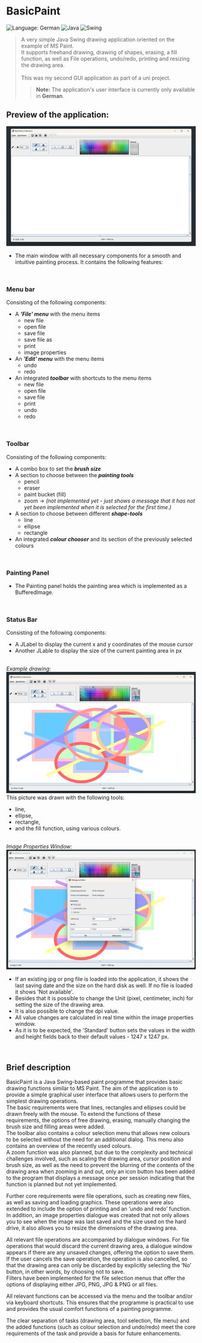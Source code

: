 # BasicPaint

![Language: German](https://img.shields.io/badge/language-German-blue)
![Java](https://img.shields.io/badge/built_with-Java-yellow)
![Swing](https://img.shields.io/badge/gui-Swing-blue)


>A very simple Java Swing drawing application oriented on the example of MS Paint.
><br> It supports freehand drawing, drawing of shapes, erasing, a fill function, as well as File operations, 
> undo/redo, printing and resizing the drawing area.
><br><br>This was my second GUI application as part of a uni project.
>>**Note:** The application's user interface is currently only available in **German**.

## Preview of the application:
![screenshot_MainWindow.png](assets/screenshots/screenshot_MainWindow.png)
- The main window with all necessary components for a smooth and intuitive painting process. It contains the following features:

<br>

### Menu bar
Consisting of the following components:
- A **_'File' menu_** with the menu items  
  - new file 
  - open file 
  - save file 
  - save file as 
  - print 
  - image properties
- An **_'Edit' menu_** with the menu items  
  - undo 
  - redo
- An integrated **_toolbar_** with shortcuts to the menu items  
  - new file 
  - open file 
  - save file 
  - print 
  - undo 
  - redo

<br>

### Toolbar
Consisting of the following components:
- A combo box to set the **_brush size_**
- A section to choose between the **_painting tools_** 
  - pencil 
  - eraser 
  - paint bucket (fill) 
  - zoom -> *(not implemented yet - just shows a message that it has not yet been implemented when it is selected for the first time.)*
- A section to choose between different **_shape-tools_** 
  - line 
  - ellipse 
  - rectangle
- An integrated **_colour chooser_** and its section of the previously selected colours

<br>

### Painting Panel
- The Painting panel holds the painting area which is implemented as a BufferedImage.

<br>

### Status Bar
Consisting of the following components:
- A JLabel to display the current x and y coordinates of the mouse cursor
- Another JLable to display the size of the current painting area in px

<br>*_Example drawing:_*
<br>![screenshot_exampleDrawing.png](assets/screenshots/screenshot_exampleDrawing.png)
This picture was drawn with the following tools: 
  - line, 
  - ellipse, 
  - rectangle, 
  - and the fill function, using various colours. 

<br>*_Image Properties Window:_*
<br>![screenshot_ImagePropertiesView.png](assets/screenshots/screenshot_ImagePropertiesView.png)
- If an existing jpg or png file is loaded into the application, it shows the last saving date and the size on the hard disk as well. If no file is loaded it shows 'Not available'. 
- Besides that it is possible to change the Unit (pixel, centimeter, inch) for setting the size of the drawing area. 
- It is also possible to change the dpi value. 
- All value changes are calculated in real time within the image properties window. 
- As it is to be expected, the 'Standard' button sets the values in the width and height fields back to their default values - 1247 x 1247 px.

<br>

## Brief description
BasicPaint is a Java Swing-based paint programme that provides basic drawing functions similar to MS Paint. The aim of the application is to provide a simple graphical user interface that allows users to perform the simplest drawing operations. 
<br>The basic requirements were that lines, rectangles and ellipses could be drawn freely with the mouse. To extend the functions of these requirements, the options of free drawing, erasing, manually changing the brush size and filling areas were added.
<br>The toolbar also contains a colour selection menu that allows new colours to be selected without the need for an additional dialog. This menu also contains an overview of the recently used colours.
<br>A zoom function was also planned, but due to the complexity and technical challenges involved, such as scaling the drawing area, cursor position and brush size, as well as the need to prevent the blurring of the contents of the drawing area when zooming in and out, only an icon button has been added to the program that displays a message once per session indicating that the function is planned but not yet implemented.

Further core requirements were file operations, such as creating new files, as well as saving and loading graphics. These operations were also extended to include the option of printing and an ‘undo and redo’ function. In addition, an image properties dialogue was created that not only allows you to see when the image was last saved and the size used on the hard drive, it also allows you to resize the dimensions of the drawing area.

All relevant file operations are accompanied by dialogue windows. For file operations that would discard the current drawing area, a dialogue window appears if there are any unsaved changes, offering the option to save them.  If the user cancels the save operation, the operation is also cancelled, so that the drawing area can only be discarded by explicitly selecting the ‘No’ button, in other words, by choosing not to save.
<br> Filters have been implemented for the file selection menus that offer the options of displaying either JPG, PNG, JPG & PNG or all files.

All relevant functions can be accessed via the menu and the toolbar and/or via keyboard shortcuts. This ensures that the programme is practical to use and provides the usual comfort functions of a painting programme.

The clear separation of tasks (drawing area, tool selection, file menu) and the added functions (such as colour selection and undo/redo) meet the core requirements of the task and provide a basis for future enhancements.
